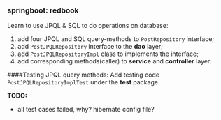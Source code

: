 ### springboot: redbook
Learn to use JPQL & SQL to do operations on database:
1. add four JPQL and SQL query-methods to `PostRepository` interface;
2. add `PostJPQLRepository` interface to the **dao** layer;
3. add `PostJPQLRepositoryImpl` class to implements the interface;
4. add corresponding methods(caller) to **service** and **controller** layer.


####Testing JPQL query methods:
Add testing code `PostJPQLRepositoryImplTest` under the **test** package.

**TODO:**
- all test cases failed, why?  hibernate config file?
